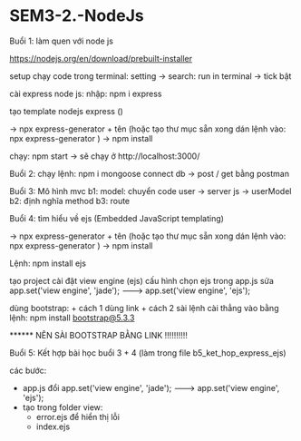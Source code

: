 # SEM3-2.-NodeJs

Buổi 1: làm quen với node js 

https://nodejs.org/en/download/prebuilt-installer

setup chạy code trong terminal: setting -> search: run in terminal -> tick bật 

cài express node js: nhập: npm i express

tạo template nodejs express ()

-> npx express-generator + tên (hoặc tạo thư mục sẵn xong dán lệnh vào: npx express-generator )
-> npm install

chạy: npm start -> sẽ chạy ở http://localhost:3000/


Buổi 2:
chạy lệnh: npm i mongoose
connect db -> post / get bằng postman

Buổi 3: Mô hình mvc
b1: model: chuyển code user -> server js -> userModel
b2: định nghĩa method
b3: route

Buổi 4: tìm hiểu về ejs (Embedded JavaScript templating)

-> npx express-generator + tên (hoặc tạo thư mục sẵn xong dán lệnh vào: npx express-generator )
-> npm install

Lệnh: npm install ejs

tạo project
cài đặt view engine (ejs)
cấu hình chọn ejs trong app.js sửa app.set('view engine', 'jade'); ---> app.set('view engine', 'ejs');

dùng bootstrap: + cách 1 dùng link
                + cách 2 sài lệnh cài thẳng vào bằng lệnh: npm install bootstrap@5.3.3

****** NÊN SÀI BOOTSTRAP BẰNG LINK !!!!!!!!!!

Buổi 5:
Kết hợp bài học buổi 3 + 4 (làm trong file b5_ket_hop_express_ejs)

các bước:
+ app.js đổi    app.set('view engine', 'jade');   --->   app.set('view engine', 'ejs');
+ tạo trong folder view: 
    - error.ejs để hiển thị lỗi
    - index.ejs

